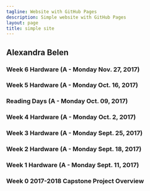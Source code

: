 ```yaml
---
tagline: Website with GitHub Pages
description: Simple website with GitHub Pages
layout: page
title: simple site
---
```


Alexandra Belen
-------------------
### Week 6 Hardware (A - Monday Nov. 27, 2017)
### Week 5 Hardware (A - Monday Oct. 16, 2017)
### Reading Days (A - Monday Oct. 09, 2017)
### Week 4 Hardware (A - Monday Oct. 2, 2017)
### Week 3 Hardware (A - Monday Sept. 25, 2017)
### Week 2 Hardware  (A - Monday Sept. 18, 2017)
### Week 1 Hardware (A - Monday Sept. 11, 2017)
### Week 0 2017-2018 Capstone Project Overview
